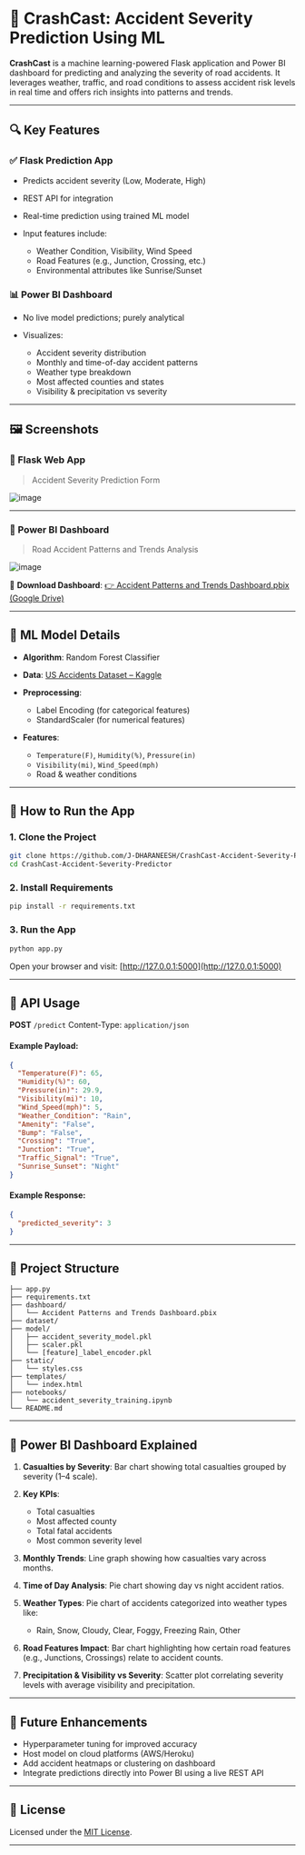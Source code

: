 # 🚗 CrashCast: Accident Severity Prediction Using ML

**CrashCast** is a machine learning-powered Flask application and Power BI dashboard for predicting and analyzing the severity of road accidents. It leverages weather, traffic, and road conditions to assess accident risk levels in real time and offers rich insights into patterns and trends.

---

## 🔍 Key Features

### ✅ Flask Prediction App

* Predicts accident severity (Low, Moderate, High)
* REST API for integration
* Real-time prediction using trained ML model
* Input features include:

  * Weather Condition, Visibility, Wind Speed
  * Road Features (e.g., Junction, Crossing, etc.)
  * Environmental attributes like Sunrise/Sunset

### 📊 Power BI Dashboard

* No live model predictions; purely analytical
* Visualizes:

  * Accident severity distribution
  * Monthly and time-of-day accident patterns
  * Weather type breakdown
  * Most affected counties and states
  * Visibility & precipitation vs severity

---

## 🖼️ Screenshots

### 🔹 Flask Web App

> Accident Severity Prediction Form

![image](https://github.com/user-attachments/assets/acc72fc2-512b-4e1f-955d-258d138f13ac)


---

### 🔹 Power BI Dashboard

> Road Accident Patterns and Trends Analysis

![image](https://github.com/user-attachments/assets/fa9b2838-9dfd-4726-b948-8400e759c628)


📝 **Download Dashboard**:
[👉 Accident Patterns and Trends Dashboard.pbix (Google Drive)](https://drive.google.com/drive/folders/12wICmB5CzhMjFxqMQsX2rUxw7RE00XHd)

---

## 🧠 ML Model Details

* **Algorithm**: Random Forest Classifier
* **Data**: [US Accidents Dataset – Kaggle](https://www.kaggle.com/sobhanmoosavi/us-accidents)
* **Preprocessing**:

  * Label Encoding (for categorical features)
  * StandardScaler (for numerical features)
* **Features**:

  * `Temperature(F)`, `Humidity(%)`, `Pressure(in)`
  * `Visibility(mi)`, `Wind_Speed(mph)`
  * Road & weather conditions

---

## 🚀 How to Run the App

### 1. Clone the Project

```bash
git clone https://github.com/J-DHARANEESH/CrashCast-Accident-Severity-Predictor.git
cd CrashCast-Accident-Severity-Predictor
```

### 2. Install Requirements

```bash
pip install -r requirements.txt
```

### 3. Run the App

```bash
python app.py
```

Open your browser and visit: [http://127.0.0.1:5000](http://127.0.0.1:5000)

---

## 🔌 API Usage

**POST** `/predict`
Content-Type: `application/json`

#### Example Payload:

```json
{
  "Temperature(F)": 65,
  "Humidity(%)": 60,
  "Pressure(in)": 29.9,
  "Visibility(mi)": 10,
  "Wind_Speed(mph)": 5,
  "Weather_Condition": "Rain",
  "Amenity": "False",
  "Bump": "False",
  "Crossing": "True",
  "Junction": "True",
  "Traffic_Signal": "True",
  "Sunrise_Sunset": "Night"
}
```

#### Example Response:

```json
{
  "predicted_severity": 3
}
```

---

## 📁 Project Structure

```
├── app.py
├── requirements.txt
├── dashboard/
│   └── Accident Patterns and Trends Dashboard.pbix
├── dataset/
├── model/
│   ├── accident_severity_model.pkl
│   ├── scaler.pkl
│   └── [feature]_label_encoder.pkl
├── static/
│   └── styles.css
├── templates/
│   └── index.html
├── notebooks/
│   └── accident_severity_training.ipynb
└── README.md
```

---

## 🧪 Power BI Dashboard Explained

1. **Casualties by Severity**:
   Bar chart showing total casualties grouped by severity (1–4 scale).

2. **Key KPIs**:

   * Total casualties
   * Most affected county
   * Total fatal accidents
   * Most common severity level

3. **Monthly Trends**:
   Line graph showing how casualties vary across months.

4. **Time of Day Analysis**:
   Pie chart showing day vs night accident ratios.

5. **Weather Types**:
   Pie chart of accidents categorized into weather types like:

   * Rain, Snow, Cloudy, Clear, Foggy, Freezing Rain, Other

6. **Road Features Impact**:
   Bar chart highlighting how certain road features (e.g., Junctions, Crossings) relate to accident counts.

7. **Precipitation & Visibility vs Severity**:
   Scatter plot correlating severity levels with average visibility and precipitation.

---

## 📌 Future Enhancements

* Hyperparameter tuning for improved accuracy
* Host model on cloud platforms (AWS/Heroku)
* Add accident heatmaps or clustering on dashboard
* Integrate predictions directly into Power BI using a live REST API

---

## 📝 License

Licensed under the [MIT License](LICENSE).

---

